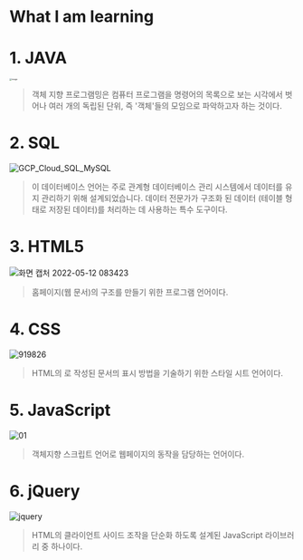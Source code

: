 # What I am learning


# 1. JAVA

<img src="https://blog.kakaocdn.net/dn/cZsyTw/btq0u5VBWge/F7xmauYA6r8nnbXSz2vJhK/img.png" alt="image" style="zoom:25%;" />

> 객체 지향 프로그램밍은 컴퓨터 프로그램을 명령어의 목록으로 보는 시각에서 벗어나 여러 개의 독립된 단위, 즉 '객체'들의 모임으로 파악하고자 하는 것이다.




# 2. SQL

![GCP_Cloud_SQL_MySQL](https://user-images.githubusercontent.com/103159709/167588656-111cea0c-3d81-4a08-8d79-1b2b85b0464e.png)

> 이 데이터베이스 언어는 주로 관계형 데이터베이스 관리 시스템에서 데이터를 유지 관리하기 위해 설계되었습니다. 데이터 전문가가 구조화 된 데이터 (테이블 형태로 저장된 데이터)를 처리하는 데 사용하는 특수 도구이다. 




# 3. HTML5

![화면 캡처 2022-05-12 083423](https://user-images.githubusercontent.com/103159709/167964152-eb958043-fade-46d3-9830-5401ddf59e38.png)

> 홈페이지(웹 문서)의 구조를 만들기 위한 프로그램 언어이다.




# 4. CSS

![919826](https://user-images.githubusercontent.com/103159709/168990716-4daa5412-9109-4606-9422-d9482f15b79c.png)

> HTML의 로 작성된 문서믜 표시 방법을 기술하기 위한 스타일 시트 언어이다. 




# 5. JavaScript

![01](https://user-images.githubusercontent.com/103159709/168928201-2f52ef80-f742-42e2-9931-3ff49bf711d5.jpg)

> 객체지향 스크립트 언어로 웹페이지의 동작을 담당하는 언어이다.




# 6. jQuery

![jquery](https://user-images.githubusercontent.com/103159709/168928552-d6673c27-1699-49e8-ac1c-6d73f12e0cbc.png)

> HTML의 클라이언트 사이드 조작을 단순화 하도록 설계된 JavaScript 라이브러리 중 하나이다. 


